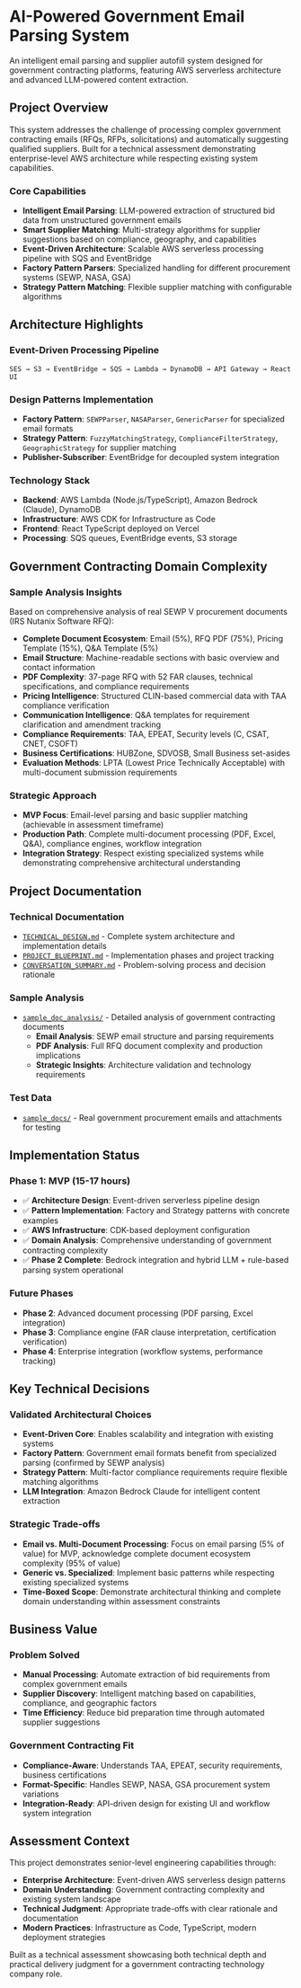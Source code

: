 # AI-Powered Government Email Parsing System

An intelligent email parsing and supplier autofill system designed for government contracting platforms, featuring AWS serverless architecture and advanced LLM-powered content extraction.

## Project Overview

This system addresses the challenge of processing complex government contracting emails (RFQs, RFPs, solicitations) and automatically suggesting qualified suppliers. Built for a technical assessment demonstrating enterprise-level AWS architecture while respecting existing system capabilities.

### **Core Capabilities**
- **Intelligent Email Parsing**: LLM-powered extraction of structured bid data from unstructured government emails
- **Smart Supplier Matching**: Multi-strategy algorithms for supplier suggestions based on compliance, geography, and capabilities
- **Event-Driven Architecture**: Scalable AWS serverless processing pipeline with SQS and EventBridge
- **Factory Pattern Parsers**: Specialized handling for different procurement systems (SEWP, NASA, GSA)
- **Strategy Pattern Matching**: Flexible supplier matching with configurable algorithms

## Architecture Highlights

### **Event-Driven Processing Pipeline**
```
SES → S3 → EventBridge → SQS → Lambda → DynamoDB → API Gateway → React UI
```

### **Design Patterns Implementation**
- **Factory Pattern**: `SEWPParser`, `NASAParser`, `GenericParser` for specialized email formats
- **Strategy Pattern**: `FuzzyMatchingStrategy`, `ComplianceFilterStrategy`, `GeographicStrategy` for supplier matching
- **Publisher-Subscriber**: EventBridge for decoupled system integration

### **Technology Stack**
- **Backend**: AWS Lambda (Node.js/TypeScript), Amazon Bedrock (Claude), DynamoDB
- **Infrastructure**: AWS CDK for Infrastructure as Code
- **Frontend**: React TypeScript deployed on Vercel
- **Processing**: SQS queues, EventBridge events, S3 storage

## Government Contracting Domain Complexity

### **Sample Analysis Insights**
Based on comprehensive analysis of real SEWP V procurement documents (IRS Nutanix Software RFQ):

- **Complete Document Ecosystem**: Email (5%), RFQ PDF (75%), Pricing Template (15%), Q&A Template (5%)
- **Email Structure**: Machine-readable sections with basic overview and contact information
- **PDF Complexity**: 37-page RFQ with 52 FAR clauses, technical specifications, and compliance requirements
- **Pricing Intelligence**: Structured CLIN-based commercial data with TAA compliance verification
- **Communication Intelligence**: Q&A templates for requirement clarification and amendment tracking
- **Compliance Requirements**: TAA, EPEAT, Security levels (C, CSAT, CNET, CSOFT)
- **Business Certifications**: HUBZone, SDVOSB, Small Business set-asides
- **Evaluation Methods**: LPTA (Lowest Price Technically Acceptable) with multi-document submission requirements

### **Strategic Approach**
- **MVP Focus**: Email-level parsing and basic supplier matching (achievable in assessment timeframe)
- **Production Path**: Complete multi-document processing (PDF, Excel, Q&A), compliance engines, workflow integration
- **Integration Strategy**: Respect existing specialized systems while demonstrating comprehensive architectural understanding

## Project Documentation

### **Technical Documentation**
- [`TECHNICAL_DESIGN.md`](./TECHNICAL_DESIGN.md) - Complete system architecture and implementation details
- [`PROJECT_BLUEPRINT.md`](./PROJECT_BLUEPRINT.md) - Implementation phases and project tracking
- [`CONVERSATION_SUMMARY.md`](./CONVERSATION_SUMMARY.md) - Problem-solving process and decision rationale

### **Sample Analysis**
- [`sample_doc_analysis/`](./sample_doc_analysis/) - Detailed analysis of government contracting documents
  - **Email Analysis**: SEWP email structure and parsing requirements
  - **PDF Analysis**: Full RFQ document complexity and production implications
  - **Strategic Insights**: Architecture validation and technology requirements

### **Test Data**
- [`sample_docs/`](./sample_docs/) - Real government procurement emails and attachments for testing

## Implementation Status

### **Phase 1: MVP (15-17 hours)**
- ✅ **Architecture Design**: Event-driven serverless pipeline design
- ✅ **Pattern Implementation**: Factory and Strategy patterns with concrete examples
- ✅ **AWS Infrastructure**: CDK-based deployment configuration
- ✅ **Domain Analysis**: Comprehensive understanding of government contracting complexity
- ✅ **Phase 2 Complete**: Bedrock integration and hybrid LLM + rule-based parsing system operational

### **Future Phases**
- **Phase 2**: Advanced document processing (PDF parsing, Excel integration)
- **Phase 3**: Compliance engine (FAR clause interpretation, certification verification)
- **Phase 4**: Enterprise integration (workflow systems, performance tracking)

## Key Technical Decisions

### **Validated Architectural Choices**
- **Event-Driven Core**: Enables scalability and integration with existing systems
- **Factory Pattern**: Government email formats benefit from specialized parsing (confirmed by SEWP analysis)
- **Strategy Pattern**: Multi-factor compliance requirements require flexible matching algorithms
- **LLM Integration**: Amazon Bedrock Claude for intelligent content extraction

### **Strategic Trade-offs**
- **Email vs. Multi-Document Processing**: Focus on email parsing (5% of value) for MVP, acknowledge complete document ecosystem complexity (95% of value)
- **Generic vs. Specialized**: Implement basic patterns while respecting existing specialized systems
- **Time-Boxed Scope**: Demonstrate architectural thinking and complete domain understanding within assessment constraints

## Business Value

### **Problem Solved**
- **Manual Processing**: Automate extraction of bid requirements from complex government emails
- **Supplier Discovery**: Intelligent matching based on capabilities, compliance, and geographic factors
- **Time Efficiency**: Reduce bid preparation time through automated supplier suggestions

### **Government Contracting Fit**
- **Compliance-Aware**: Understands TAA, EPEAT, security requirements, business certifications
- **Format-Specific**: Handles SEWP, NASA, GSA procurement system variations
- **Integration-Ready**: API-driven design for existing UI and workflow system integration

## Assessment Context

This project demonstrates senior-level engineering capabilities through:
- **Enterprise Architecture**: Event-driven AWS serverless design patterns
- **Domain Understanding**: Government contracting complexity and existing system landscape
- **Technical Judgment**: Appropriate trade-offs with clear rationale and documentation
- **Modern Practices**: Infrastructure as Code, TypeScript, modern deployment strategies

Built as a technical assessment showcasing both technical depth and practical delivery judgment for a government contracting technology company role.